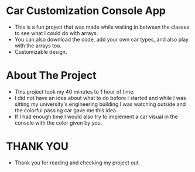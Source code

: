 # Car Customization Console App
* This is a  fun project that was made while waiting in between the classes to see what I could do with arrays.
* You can also download the code, add your own car types, and also play with the arrays too.
* Customizable design.

# About The Project
* This project took my 40 minutes to 1 hour of time.
* I did not have an idea about what to do before I started and while I was sitting my university's engineering building I was watching outside and the colorful passing car gave me this idea.
* If I had enough time I would also try to implement a car visual in the console with the color given by you.

# THANK YOU
* Thank you for reading and checking my project out.
